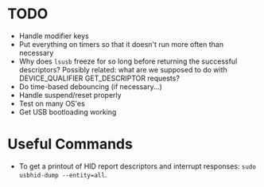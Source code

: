 # TODO

- Handle modifier keys
- Put everything on timers so that it doesn't run more often than necessary
- Why does `lsusb` freeze for so long before returning the successful descriptors?
  Possibly related: what are we supposed to do with DEVICE_QUALIFIER GET_DESCRIPTOR requests?
- Do time-based debouncing (if necessary...)
- Handle suspend/reset properly
- Test on many OS'es
- Get USB bootloading working

# Useful Commands

- To get a printout of HID report descriptors and interrupt responses: `sudo usbhid-dump --entity=all`.